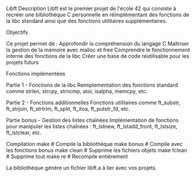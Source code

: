 Libft
Description
Libft est le premier projet de l'école 42 qui consiste à recréer une bibliothèque C personnelle en réimplémentant des fonctions de la libc standard ainsi que des fonctions utilitaires supplémentaires.

Objectifs

Ce projet permet de :
Approfondir la compréhension du langage C
Maîtriser la gestion de la mémoire avec malloc et free
Comprendre le fonctionnement interne des fonctions de la libc
Créer une base de code réutilisable pour les projets futurs

Fonctions implémentées

Partie 1 - Fonctions de la libc
Reimplementation des fonctions standard comme strlen, strcpy, strncmp, atoi, isalpha, memcpy, etc.

Partie 2 - Fonctions additionnelles
Fonctions utilitaires comme ft_substr, ft_strjoin, ft_strtrim, ft_split, ft_itoa, ft_putstr_fd, etc.

Partie bonus - Gestion des listes chaînées
Implémentation de fonctions pour manipuler les listes chaînées : ft_lstnew, ft_lstadd_front, ft_lstsize, ft_lstclear, etc.

Compilation
make        # Compile la bibliothèque
make bonus  # Compile avec les fonctions bonus
make clean  # Supprime les fichiers objets
make fclean # Supprime tout
make re     # Recompile entièrement

La bibliothèque génère un fichier libft.a à lier avec vos projets.

